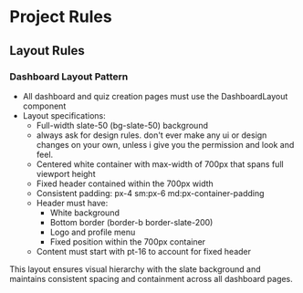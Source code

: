 # Project Rules

## Layout Rules

### Dashboard Layout Pattern

- All dashboard and quiz creation pages must use the DashboardLayout component
- Layout specifications:
  - Full-width slate-50 (bg-slate-50) background
  - always ask for design rules. don't ever make any ui or design changes on your own, unless i give you the permission and look and feel.
  - Centered white container with max-width of 700px that spans full viewport height
  - Fixed header contained within the 700px width
  - Consistent padding: px-4 sm:px-6 md:px-container-padding
  - Header must have:
    - White background
    - Bottom border (border-b border-slate-200)
    - Logo and profile menu
    - Fixed position within the 700px container
  - Content must start with pt-16 to account for fixed header

This layout ensures visual hierarchy with the slate background and maintains consistent spacing and containment across all dashboard pages.

